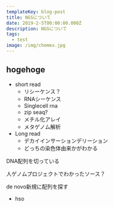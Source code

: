 ```yaml
---
templateKey: blog-post
title: NGSについて
date: 2019-2-5T00:00:00.000Z
description: NGSについて
tags:
  - test
image: /img/chemex.jpg
---
```


## hogehoge

* short read
  * リシーケンス？
  * RNAシーケンス
  * Singlecell rna
  * zip seaq?
  * メチル化アレイ
  * メタゲノム解析
* Long read
  * デカイインサーションデリーション
  * どっちの染色体由来かがわかる



DNA配列を切っている



人ゲノムプロジェクトでわかったソース？

de novo新規に配列を探す

* hso